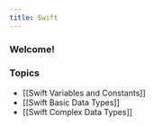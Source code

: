 ```yaml
---
title: Swift
---
```


### Welcome!

### Topics
- [[Swift Variables and Constants]]
- [[Swift Basic Data Types]]
- [[Swift Complex Data Types]]

